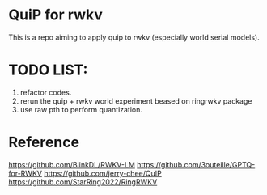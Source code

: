 # QuiP for rwkv
This is a repo aiming to apply quip to rwkv (especially world serial models).

# TODO LIST:
1. refactor codes.
2. rerun the quip + rwkv world experiment beased on ringrwkv package
3. use raw pth to perform quantization.


# Reference
https://github.com/BlinkDL/RWKV-LM
https://github.com/3outeille/GPTQ-for-RWKV
https://github.com/jerry-chee/QuIP
https://github.com/StarRing2022/RingRWKV